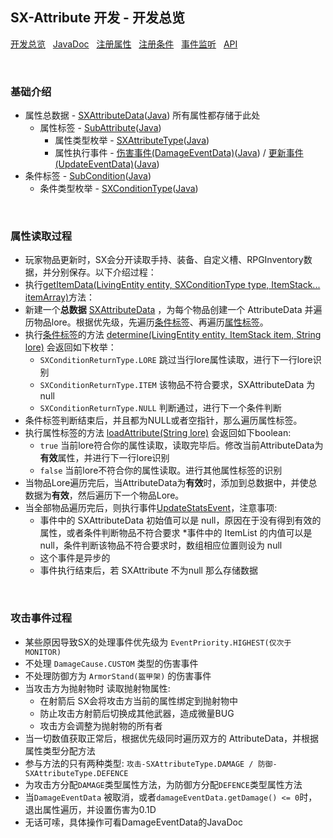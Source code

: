 ## SX-Attribute 开发 - 开发总览

 [开发总览](./overview.md)&nbsp;&nbsp;
 [JavaDoc](https://saukiya.github.io/SX-Attribute/javadoc/index.html)&nbsp;&nbsp; 
 [注册属性](./attribute.md)&nbsp;&nbsp; 
 [注册条件](./condition.md)&nbsp;&nbsp; 
 [事件监听](./events.md)&nbsp;&nbsp; 
 [API](https://saukiya.github.io/SX-Attribute/javadoc/github/saukiya/sxattribute/api/SXAttributeAPI.html)

<br>

### 基础介绍

* 属性总数据 - [SXAttributeData](https://saukiya.github.io/SX-Attribute/javadoc/github/saukiya/sxattribute/data/attribute/SXAttributeData.html)([Java](https://github.com/Saukiya/SX-Attribute/blob/master/src/main/java/github/saukiya/sxattribute/data/attribute/SXAttributeData.java)) 所有属性都存储于此处
  * 属性标签 - [SubAttribute](https://saukiya.github.io/SX-Attribute/javadoc/github/saukiya/sxattribute/data/attribute/SubAttribute.html)([Java](https://github.com/Saukiya/SX-Attribute/blob/master/src/main/java/github/saukiya/sxattribute/data/attribute/SubAttribute.java))
    * 属性类型枚举 - [SXAttributeType](https://saukiya.github.io/SX-Attribute/javadoc/github/saukiya/sxattribute/data/attribute/SXAttributeType.html)([Java](https://github.com/Saukiya/SX-Attribute/blob/master/src/main/java/github/saukiya/sxattribute/data/attribute/SXAttributeType.java))
    * 属性执行事件 - [伤害事件(DamageEventData)](https://saukiya.github.io/SX-Attribute/javadoc/github/saukiya/sxattribute/data/eventdata/sub/DamageEventData.html)([Java](https://github.com/Saukiya/SX-Attribute/blob/master/src/main/java/github/saukiya/sxattribute/data/eventdata/sub/DamageEventData.java)) / [更新事件(UpdateEventData)](https://saukiya.github.io/SX-Attribute/javadoc/github/saukiya/sxattribute/data/eventdata/sub/UpdateEventData.html)([Java](https://github.com/Saukiya/SX-Attribute/blob/master/src/main/java/github/saukiya/sxattribute/data/eventdata/sub/UpdateEventData.java))
* 条件标签 - [SubCondition](https://saukiya.github.io/SX-Attribute/javadoc/github/saukiya/sxattribute/data/condition/SubCondition.html)([Java](https://github.com/Saukiya/SX-Attribute/blob/master/src/main/java/github/saukiya/sxattribute/data/condition/SubCondition.java))
  * 条件类型枚举 - [SXConditionType](https://saukiya.github.io/SX-Attribute/javadoc/github/saukiya/sxattribute/data/condition/SXConditionType.html)([Java](https://github.com/Saukiya/SX-Attribute/blob/master/src/main/java/github/saukiya/sxattribute/data/condition/SXConditionType.java))

<br>

### 属性读取过程

* 玩家物品更新时，SX会分开读取手持、装备、自定义槽、RPGInventory数据，并分别保存。以下介绍过程：
* 执行[getItemData(LivingEntity entity, SXConditionType type, ItemStack... itemArray)](https://saukiya.github.io/SX-Attribute/javadoc/github/saukiya/sxattribute/data/attribute/SXAttributeManager.html#getItemData-org.bukkit.entity.LivingEntity-github.saukiya.sxattribute.data.condition.SXConditionType-org.bukkit.inventory.ItemStack...-)方法：
* 新建一个**总数据** [SXAttributeData](https://saukiya.github.io/SX-Attribute/javadoc/github/saukiya/sxattribute/data/attribute/SXAttributeData.html) ，为每个物品创建一个 AttributeData 并遍历物品lore。根据优先级，先遍历[条件标签](https://saukiya.github.io/SX-Attribute/javadoc/github/saukiya/sxattribute/data/condition/SubCondition.html)、再遍历[属性标签](https://saukiya.github.io/SX-Attribute/javadoc/github/saukiya/sxattribute/data/attribute/SubAttribute.html)。
* 执行[条件标签](https://saukiya.github.io/SX-Attribute/javadoc/github/saukiya/sxattribute/data/condition/SubCondition.html)的方法 [determine(LivingEntity entity, ItemStack item, String lore)](https://saukiya.github.io/SX-Attribute/javadoc/github/saukiya/sxattribute/data/condition/SubCondition.html#determine-org.bukkit.entity.LivingEntity-org.bukkit.inventory.ItemStack-java.lang.String-) 会返回如下枚举：
  * `SXConditionReturnType.LORE` 跳过当行lore属性读取，进行下一行lore识别
  * `SXConditionReturnType.ITEM` 该物品不符合要求，SXAttributeData 为 null
  * `SXConditionReturnType.NULL` 判断通过，进行下一个条件判断
* 条件标签判断结束后，并且都为NULL或者空指针，那么遍历属性标签。
* 执行属性标签的方法 [loadAttribute(String lore)](https://saukiya.github.io/SX-Attribute/javadoc/github/saukiya/sxattribute/data/attribute/SubAttribute.html#loadAttribute-java.lang.String-) 会返回如下boolean:
  * `true` 当前lore符合你的属性读取，读取完毕后。修改当前AttributeData为**有效**属性，并进行下一行lore识别
  * `false` 当前lore不符合你的属性读取。进行其他属性标签的识别
* 当物品Lore遍历完后，当AttributeData为**有效**时，添加到总数据中，并使总数据为**有效**，然后遍历下一个物品Lore。
* 当全部物品遍历完后，则执行事件[UpdateStatsEvent](https://saukiya.github.io/SX-Attribute/javadoc/github/saukiya/sxattribute/event/UpdateStatsEvent.html)，注意事项:
  * 事件中的 SXAttributeData 初始值可以是 null，原因在于没有得到有效的属性，或者条件判断物品不符合要求
  *事件中的 ItemList 的内值可以是 null，条件判断该物品不符合要求时，数组相应位置则设为 null
  * 这个事件是异步的
  * 事件执行结束后，若 SXAttribute 不为null 那么存储数据

<br>

### 攻击事件过程

* 某些原因导致SX的处理事件优先级为 `EventPriority.HIGHEST(仅次于MONITOR)`
* 不处理 `DamageCause.CUSTOM` 类型的伤害事件
* 不处理防御方为 `ArmorStand(盔甲架)` 的伤害事件
* 当攻击方为抛射物时 读取抛射物属性: 
  * 在射箭后 SX会将攻击方当前的属性绑定到抛射物中
  * 防止攻击方射箭后切换成其他武器，造成微量BUG
  * 攻击方会调整为抛射物的所有者
* 当一切数值获取正常后，根据优先级同时遍历双方的 AttributeData，并根据属性类型分配方法
* 参与方法的只有两种类型: `攻击-SXAttributeType.DAMAGE / 防御-SXAttributeType.DEFENCE`
* 为攻击方分配`DAMAGE`类型属性方法，为防御方分配`DEFENCE`类型属性方法
* 当`DamageEventData` 被取消，或者`damageEventData.getDamage() <= 0`时，退出属性遍历，并设置伤害为0.1D
* 无话可嗦，具体操作可看DamageEventData的JavaDoc